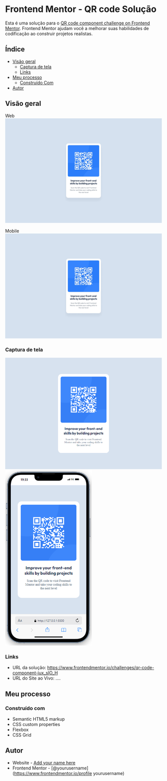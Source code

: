 # Frontend Mentor - QR code Solução

Esta é uma solução para o [QR code component challenge on Frontend Mentor](https://www.frontendmentor.io/challenges/qr-code-component-iux_sIO_H). Frontend Mentor ajudam você a melhorar suas habilidades de codificação ao construir projetos realistas.

## Índice

- [Visão geral](#visão-geral)
  - [Captura de tela](#captura-de-tela)
  - [Links](#links)
- [Meu processo](#meu-processo)
  - [Construído Com](#construido-com)
- [Autor](#autor)

## Visão geral

Web
![](assets/design/desktop-design.jpg)

Mobile
![](assets/design/desktop-design.jpg)

### Captura de tela

![](assets/design/imagem-qr-web.png)
![](assets/design/imagem-qr-mobile.PNG)

### Links

- URL da solução: https://www.frontendmentor.io/challenges/qr-code-component-iux_sIO_H
- URL do Site ao Vivo: ....

## Meu processo

### Construído com

- Semantic HTML5 markup
- CSS custom properties
- Flexbox
- CSS Grid

## Autor

- Website - [Add your name here](https://www.your-site.com)
- Frontend Mentor - [@yourusername](https://www.frontendmentor.io/profile yourusername)